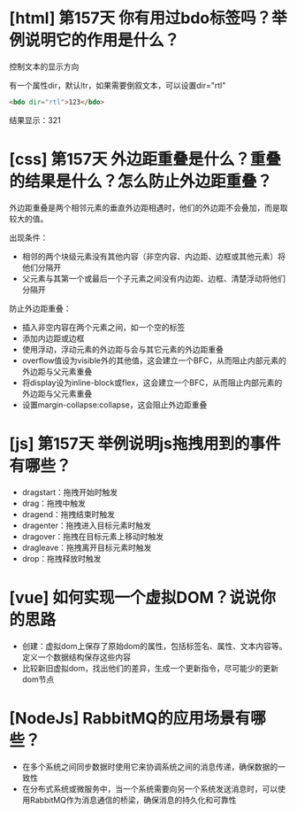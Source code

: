 # [html] 第157天 你有用过bdo标签吗？举例说明它的作用是什么？

控制文本的显示方向

有一个属性dir，默认ltr，如果需要倒叙文本，可以设置dir="rtl"

```html
<bdo dir="rtl">123</bdo>
```
结果显示：321

# [css] 第157天 外边距重叠是什么？重叠的结果是什么？怎么防止外边距重叠？

外边距重叠是两个相邻元素的垂直外边距相遇时，他们的外边距不会叠加，而是取较大的值。

出现条件：
- 相邻的两个块级元素没有其他内容（非空内容、内边距、边框或其他元素）将他们分隔开
- 父元素与其第一个或最后一个子元素之间没有内边距、边框、清楚浮动将他们分隔开


防止外边距重叠：
- 插入非空内容在两个元素之间，如一个空的标签
- 添加内边距或边框
- 使用浮动，浮动元素的外边距与会与其它元素的外边距重叠
- overflow值设为visible外的其他值，这会建立一个BFC，从而阻止内部元素的外边距与父元素重叠
- 将display设为inline-block或flex，这会建立一个BFC，从而阻止内部元素的外边距与父元素重叠
- 设置margin-collapse:collapse，这会阻止外边距重叠

# [js] 第157天 举例说明js拖拽用到的事件有哪些？

- dragstart：拖拽开始时触发
- drag：拖拽中触发
- dragend：拖拽结束时触发
- dragenter：拖拽进入目标元素时触发
- dragover：拖拽在目标元素上移动时触发
- dragleave：拖拽离开目标元素时触发
- drop：拖拽释放时触发

# [vue] 如何实现一个虚拟DOM？说说你的思路

- 创建：虚拟dom上保存了原始dom的属性，包括标签名、属性、文本内容等。定义一个数据结构保存这些内容
- 比较新旧虚拟dom，找出他们的差异，生成一个更新指令，尽可能少的更新dom节点

# [NodeJs] RabbitMQ的应用场景有哪些？

- 在多个系统之间同步数据时使用它来协调系统之间的消息传递，确保数据的一致性
- 在分布式系统或微服务中，当一个系统需要向另一个系统发送消息时，可以使用RabbitMQ作为消息通信的桥梁，确保消息的持久化和可靠性

